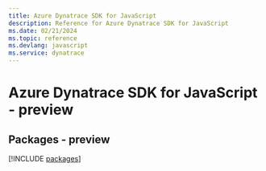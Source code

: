 ```yaml
---
title: Azure Dynatrace SDK for JavaScript
description: Reference for Azure Dynatrace SDK for JavaScript
ms.date: 02/21/2024
ms.topic: reference
ms.devlang: javascript
ms.service: dynatrace
---
```

# Azure Dynatrace SDK for JavaScript - preview
## Packages - preview
[!INCLUDE [packages](dynatrace-index.md)]